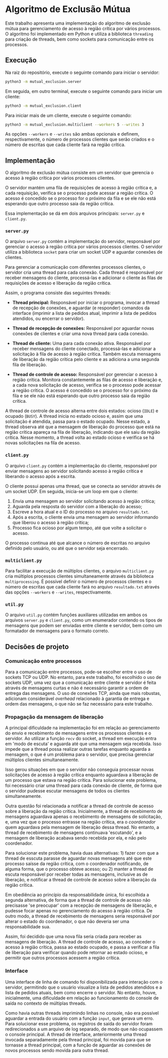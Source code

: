 # Algoritmo de Exclusão Mútua

Este trabalho apresenta uma implementação do algoritmo de exclusão mútua para gerenciamento de acesso à região crítica por vários processos. O algoritmo foi implementado em Python e utiliza a biblioteca `threading` para criação de threads, bem como sockets para comunicação entre os processos.

## Execução

Na raiz do repositório, execute o seguinte comando para iniciar o servidor:

```bash
python3 -m mutual_exclusion.server
```

Em seguida, em outro terminal, execute o seguinte comando para iniciar um cliente:

```bash
python3 -m mutual_exclusion.client
```

Para iniciar mais de um cliente, execute o seguinte comando:

```bash
python3 -m mutual_exclusion.multiclient --workers 5 --writes 3
```

As opções `--workers` e `--writes` são ambas opcionais e definem, respectivamente, o número de processos clientes que serão criados e o número de escritas que cada cliente fará na região crítica.


## Implementação

O algoritmo de exclusão mútua consiste em um servidor que gerencia o acesso à região crítica por vários processos clientes.

O servidor mantém uma fila de requisições de acesso à região crítica e, a cada requisição, verifica se o processo pode acessar a região crítica. O acesso é concedido se o processo for o próximo da fila e se ele não está esperando que outro processo saia da região crítica.

Essa implementação se dá em dois arquivos principais: `server.py` e `client.py`.

### `server.py`

O arquivo `server.py` contém a implementação do servidor, responsável por gerenciar o acesso à região crítica por vários processos clientes. O servidor utiliza a biblioteca `socket` para criar um socket UDP e aguardar conexões de clientes.

Para gerenciar a comunicação com diferentes processos clientes, o servidor cria uma thread para cada conexão. Cada thread é responsável por receber mensagens do cliente, processá-las e adicionar o cliente às filas de requisições de acesso e liberação da região crítica.

Assim, o programa consiste das seguintes threads:

- **Thread principal:** Responsável por iniciar o programa, invocar a thread de recepção de conexões, e aguardar (e responder) comandos da interface (imprimir a lista de pedidos atual, imprimir a lista de pedidos atendidos, ou encerrar o servidor).

- **Thread de recepção de conexões:** Responsável por aguardar novas conexões de clientes e criar uma nova thread para cada conexão.

- **Thread de cliente:** Uma para cada conexão ativa. Responsável por receber mensagens do cliente conectado, processá-las e adicionar a solicitação à fila de acesso à região crítica. Também escuta mensagens de liberação da região crítica pelo cliente e as adiciona a uma segunda fila de liberação.

- **Thread de controle de acesso:** Responsável por gerenciar o acesso à região crítica. Monitora constantemente as filas de acesso e liberação e, a cada nova solicitação de acesso, verifica se o processo pode acessar a região crítica. O acesso é concedido se o processo for o próximo da fila e se ele não está esperando que outro processo saia da região crítica.

A thread de controle de acesso alterna entre dois estados: ocioso (`IDLE`) e ocupado (`BUSY`). A thread inicia no estado ocioso e, assim que uma solicitação é atendida, passa para o estado ocupado. Nesse estado, a thread observa até que a mensagem de liberação do processo que está na região crítica apareça na fila de liberação, indicando que ele saiu da região crítica. Nesse momento, a thread volta ao estado ocioso e verifica se há novas solicitações na fila de acesso.

### `client.py`

O arquivo `client.py` contém a implementação do cliente, responsável por enviar mensagens ao servidor solicitando acesso à região crítica e liberando o acesso após a escrita.

O cliente possui apenas uma thread, que se conecta ao servidor através de um socket UDP. Em seguida, inicia-se um loop em que o cliente:

1. Envia uma mensagem ao servidor solicitando acesso à região crítica;
2. Aguarda pela resposta do servidor com a liberação do acesso; 
3. Escreve a hora atual e o ID do processo no arquivo `resultado.txt`.
4. Após a escrita, o cliente envia uma mensagem ao servidor informando que liberou o acesso à região crítica;
5. Processo fica ocioso por algum tempo, até que volte a solicitar o acesso.

O processo continua até que alcance o número de escritas no arquivo definido pelo usuário, ou até que o servidor seja encerrado.

### `multiclient.py`

Para facilitar a execução de múltiplos clientes, o arquivo `multiclient.py` cria múltiplos processos clientes simultaneamente através da biblioteca `multiprocessing`. É possível definir o número de processos clientes e o número de escritas que cada cliente fará no arquivo `resultado.txt` através das opções `--workers` e `--writes`, respectivamente.

### `util.py`

O arquivo `util.py` contém funções auxiliares utilizadas em ambos os arquivos `server.py` e `client.py`, como um enumerador contendo os tipos de mensagens que podem ser enviadas entre cliente e servidor, bem como um formatador de mensagens para o formato correto.


## Decisões de projeto

### Comunicação entre processos

Para a comunicação entre processos, pode-se escolher entre o uso de sockets TCP ou UDP. No entanto, para este trabalho, foi escolhido o uso de sockets UDP, uma vez que a comunicação entre cliente e servidor é feita através de mensagens curtas e não é necessário garantir a ordem de entrega das mensagens. O uso de conexões TCP, ainda que mais robustas, adicionam considerável _overhead_ relacionado à garantia de entrega e ordem das mensagens, o que não se faz necessário para este trabalho.

### Propagação da mensagem de liberação

A principal dificuldade na implementação foi em relação ao gerenciamento do envio e recebimento de mensagens entre os processos clientes e o servidor. Ao utilizar a função `recv` do socket, a thread em execução entra em 'modo de escuta' e aguarda até que uma mensagem seja recebida. Isso impede que a thread possa realizar outras tarefas enquanto aguarda a mensagem, o que é um problema para o servidor, que precisa gerenciar múltiplos clientes simultaneamente.

Isso gerou situações em que o servidor não conseguia processar novas solicitações de acesso à região crítica enquanto aguardava a liberação de um processo que estava na região crítica. Para solucionar este problema, foi necessário criar uma thread para cada conexão de cliente, de forma que o servidor pudesse escutar mensagens de todos os clientes simultaneamente.

Outra questão foi relacionada a notificar a thread de controle de acesso sobre a liberação da região crítica. Inicialmente, a thread de recebimento de mensagens aguardava apenas o recebimento de mensagens de solicitação, e, uma vez que o processo entrasse na região crítica, era o _coordenador_ quem aguardava pela mensagem de liberação dessa thread. No entanto, a thread de recebimento de mensagens continuava 'escutando', e a mensagem de liberação acabava sendo recebida por ela, e não pelo coordenador.

Para solucionar este problema, havia duas alternativas: 1) fazer com que a thread de esscuta parasse de aguardar novas mensagens até que este processo saísse da região crítica, com o coordenador notificando, de alguma forma, que o processo obteve acesso; ou 2) manter a thread de escuta responsável por receber todas as mensagens, inclusive as de liberação, e notificar a thread de controle de acesso sobre a liberação da região crítica.

Em obediência ao princípio da responsabilidade única, foi escolhida a segunda alternativa, de forma que a thread de controle de acesso não precisasse 'se preocupar' com a recepção de mensagens de liberação, e pudesse focar apenas no gerenciamento do acesso à região crítica. De outro modo, a thread de recebimento de mensagens seria responsável por alterar o estado do coordenador, o que não deveria ser uma responsabilidade sua.

Assim, foi decidido que uma nova fila seria criada para receber as mensagens de liberação. A thread de controle de acesso, ao conceder o acesso à região crítica, passa ao estado ocupado, e passa a verificar a fila de liberação para verificar quando pode retornar ao estado ocioso, e permitir que outros processos acessem a região crítica.

### Interface

Uma interface de linha de comando foi disponibilizada para interação com o servidor, permitindo que o usuário visualize a lista de pedidos atendidos e a lista de pedidos atuais, bem como encerre o servidor. No entanto, houve, inicialmente, uma dificuldade em relação ao funcionamento do console de saída no contexto de múltiplas threads.

Como havia outras threads imprimindo linhas no console, não era possível aguardar a entrada do usuário com a função `input`, que gerava um erro. Para solucionar esse problema, os registros de saída do servidor foram redirecionados a um arquivo de log separado, de modo que não ocupassem o console principal. A thread de interface, anteriormente uma thread invocada separadamente pela thread principal, foi movida para que se tornasse a thread principal, com a função de aguardar as conexões de novos processos sendo movida para outra thread.